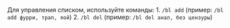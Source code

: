 Для управления списком, используйте команды\: 
1\. `/bl add` \(пример\: `/bl add фурри, трап, яой`\)
2\. `/bl del` \(пример\: `/bl del анал, без цензуры`\)